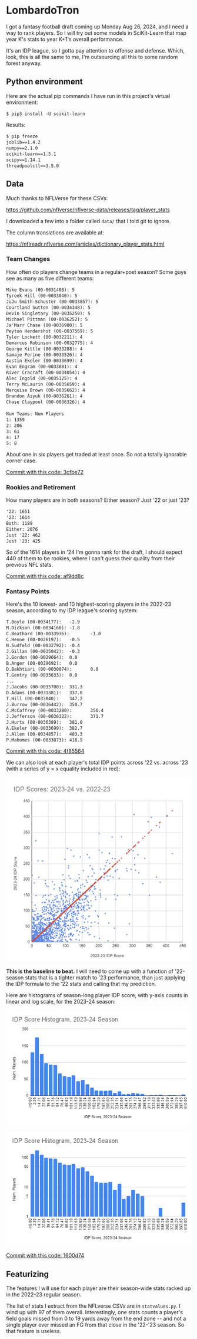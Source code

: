 # LombardoTron

I got a fantasy football draft coming up Monday Aug 26, 2024, and I need a way
to rank players.  So I will try out some models in SciKit-Learn that map
year K's stats to year K+1's overall performance.

It's an IDP league, so I gotta pay attention to offense and defense.  Which,
look, this is all the same to me, I'm outsourcing all this to some random
forest anyway.

## Python environment

Here are the actual pip commands I have run in this project's virtual
environment:

```shell
$ pip3 install -U scikit-learn
```

Results:

```shell
$ pip freeze
joblib==1.4.2
numpy==2.1.0
scikit-learn==1.5.1
scipy==1.14.1
threadpoolctl==3.5.0
```

## Data

Much thanks to NFLVerse for these CSVs:

https://github.com/nflverse/nflverse-data/releases/tag/player_stats

I downloaded a few into a folder called `data/` that I told git to ignore.

The column translations are available at:

https://nflreadr.nflverse.com/articles/dictionary_player_stats.html

### Team Changes

How often do players change teams in a regular+post season? Some guys see as
many as five different teams:

```
Mike Evans (00-0031408): 5
Tyreek Hill (00-0033040): 5
JuJu Smith-Schuster (00-0033857): 5
Courtland Sutton (00-0034348): 5
Devin Singletary (00-0035250): 5
Michael Pittman (00-0036252): 5
Ja'Marr Chase (00-0036900): 5
Peyton Hendershot (00-0037569): 5
Tyler Lockett (00-0032211): 4
Demarcus Robinson (00-0032775): 4
George Kittle (00-0033288): 4
Samaje Perine (00-0033526): 4
Austin Ekeler (00-0033699): 4
Evan Engram (00-0033881): 4
River Cracraft (00-0034054): 4
Alec Ingold (00-0035125): 4
Terry McLaurin (00-0035659): 4
Marquise Brown (00-0035662): 4
Brandon Aiyuk (00-0036261): 4
Chase Claypool (00-0036326): 4

Num Teams: Num Players
1: 1359
2: 206
3: 61
4: 17
5: 8
```

About one in six players get traded at least once. So not a totally ignorable
corner case.

[Commit with this code: 3cfbe72](https://github.com/bgawalt/lombardotron/blob/3cfbe7256c98c3e22598538eb114b79a2862df5f/lombardotron.py)

### Rookies and Retirement

How many players are in both seasons? Either season? Just '22 or just '23?

```
'22: 1651
'23: 1614
Both: 1189
Either: 2076
Just '22: 462
Just '23: 425
```

So of the 1614 players in '24 I'm gonna rank for the draft, I should expect
440 of them to be rookies, where I can't guess their quality from their previous
NFL stats.

[Commit with this code: af9dd8c](https://github.com/bgawalt/lombardotron/blob/af9dd8c38c797e504103d775180cc4613190632d/lombardotron.py)

### Fantasy Points

Here's the 10 lowest- and 10 highest-scoring players in the 2022-23 season,
according to my IDP league's scoring system:

```
T.Boyle (00-0034177):   -2.9
M.Dickson (00-0034160): -1.8
C.Beathard (00-0033936):        -1.0
C.Henne (00-0026197):   -0.5
N.Sudfeld (00-0032792): -0.4
J.Gillan (00-0035042):  -0.3
J.Gordon (00-0029664):  0.0
B.Anger (00-0029692):   0.0
D.Bakhtiari (00-0030074):       0.0
T.Gentry (00-0033633):  0.0
...
J.Jacobs (00-0035700):  331.3
D.Adams (00-0031381):   337.0
T.Hill (00-0033040):    347.2
J.Burrow (00-0036442):  350.7
C.McCaffrey (00-0033280):       356.4
J.Jefferson (00-0036322):       371.7
J.Hurts (00-0036389):   381.0
A.Ekeler (00-0033699):  382.7
J.Allen (00-0034857):   403.3
P.Mahomes (00-0033873): 418.9
```

[Commit with this code: 4f85564](https://github.com/bgawalt/lombardotron/blob/4f85564ee9b8755b31f015436ca9e41e2fb3f5d6/lombardotron.py)

We can also look at each player's total IDP points across '22 vs. across '23
(with a series of y = x equality included in red):

![IDP Scatter Plot, 2023-24 v 2022-23 Seasons](fig/idp_scatter.png)

**This is the baseline to beat.** I will need to come up with a function of
'22-season stats that is a tighter match to '23 performance, than just applying
the IDP formula to the '22 stats and calling that my prediction.

Here are histograms of season-long player IDP score, with y-axis counts in
linear and log scale, for the 2023-24 season:

![IDP Score Histogram](fig/idp_histogram.png)

![IDP Score Histogram, Log Scale](fig/idp_histogram_log.png)

[Commit with this code: 1600d74](https://github.com/bgawalt/lombardotron/blob/1600d74f4f316309844f654d4dd0a97ff325bfba/lombardotron.py)

## Featurizing

The features I will use for each player are their season-wide stats racked up in
the 2022-23 regular season.

The list of stats I extract from the NFLverse CSVs are in `statvalues.py`.
I wind up with 97 of them overall.  Interestingly, one stats counts a player's
field goals missed from 0 to 19 yards away from the end zone -- and not a single
player ever missed an FG from that close in the '22-'23 season. So that feature
is useless.